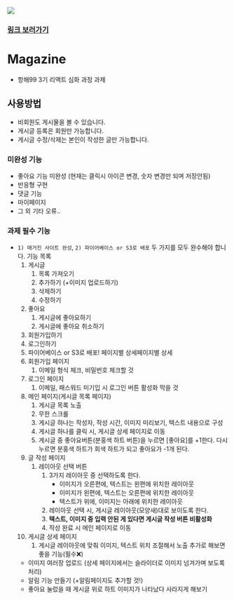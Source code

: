 <img src="src/magazine.gif" /><br/>

### <a href="http://midadictionary.s3-website.ap-northeast-2.amazonaws.com/" target="_blank">링크 보러가기</a>

# Magazine

- 항해99 3기 리액트 심화 과정 과제

## 사용방법

- 비회원도 게시물을 볼 수 있습니다.
- 게시글 등록은 회원만 가능합니다.
- 게시글 수정/삭제는 본인이 작성한 글만 가능합니다.

### 미완성 기능

- 좋아요 기능 미완성 (현재는 클릭시 아이콘 변경, 숫자 변경만 되며 저장안됨)
- 반응형 구현
- 댓글 기능
- 마이페이지
- 그 외 기타 오류..

### 과제 필수 기능

- `1) 매거진 사이트 완성`, `2) 파이어베이스 or S3로 배포` 두 가지를 모두 완수해야 합니다.
  기능 목록
  1. 게시글
     1. 목록 가져오기
     2. 추가하기 (+이미지 업로드하기)
     3. 삭제하기
     4. 수정하기
  2. 좋아요
     1. 게시글에 좋아요하기
     2. 게시글에 좋아요 취소하기
  3. 회원가입하기
  4. 로그인하기
  5. 파이어베이스 or S3로 배포!
     페이지별 상세페이지별 상세
  6. 회원가입 페이지
     1. 이메일 형식 체크, 비밀번호 체크할 것
  7. 로그인 페이지
     1. 이메일, 패스워드 미기입 시 로그인 버튼 활성화 막을 것
  8. 메인 페이지(게시글 목록 페이지)
     1. 게시글 목록 노출
     2. 무한 스크롤
     3. 게시글 하나는 작성자, 작성 시간, 이미지 미리보기, 텍스트 내용으로 구성
     4. 게시글 하나를 클릭 시, 게시글 상세 페이지로 이동
     5. 게시글 중 좋아요버튼(분홍색 하트 버튼)을 누르면 [좋아요]를 +1한다. 다시 누르면 분홍색 하트가 회색 하트가 되고 좋아요가 -1개 된다.
  9. 글 작성 페이지
     1. 레이아웃 선택 버튼
        1. 3가지 레이아웃 중 선택하도록 한다.
           - 이미지가 오른편에, 텍스트는 왼편에 위치한 레이아웃
           - 이미지가 왼편에, 텍스트는 오른편에 위치한 레이아웃
           - 텍스트가 위에, 이미지는 아래에 위치한 레이아웃
        2. 레이아웃 선택 시, 게시글 레이아웃(모양새)대로 보이도록 한다.
        3. **텍스트, 이미지 중 입력 안된 게 있다면 게시글 작성 버튼 비활성화**
        4. 작성 완료 시 메인 페이지로 이동
  10. 게시글 상세 페이지
      1. 게시글 레이아웃에 맞춰 이미지, 텍스트 위치 조절해서 노출
         추가로 해보면 좋을 기능(필수❌)
  - 이미지 여러장 업로드 (상세 페이지에서는 슬라이더로 이미지 넘겨가며 보도록 처리)
  - 알림 기능 만들기 (+알림페이지도 추가할 것!)
  - 좋아요 눌렀을 때 게시글 위로 하트 이미지가 나타났다 사라지게 해보기
